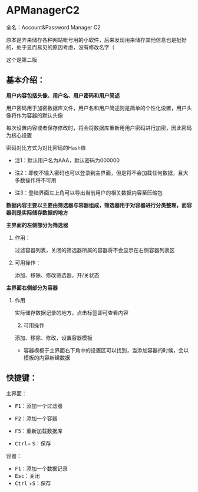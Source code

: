 # APManagerC2

全名：Account&Password Manager C2

原本是弄来储存各种网站帐号用的小软件，后来发现用来储存其他信息也是挺好的，处于显而易见的原因考虑，没有修改名字（

这个是第二版



## 基本介绍：

**用户内容包括头像、用户名、用户密码和用户简述**

用户密码用于加密数据库文件，用户名和用户简述则是简单的个性化设置，用户头像将作为容器的默认头像

每次设置内容或者保存修改时，将会将数据库重新用用户密码进行加密，因此密码为核心设置

密码对比方式为对比密码的Hash值

* 注1：默认用户名为AAA，默认密码为000000

* 注2：即使不输入密码也可以登录到主界面，但是将不会加载任何数据，且大多数操作将不可用

* 注3：登陆界面左上角可以导出当前用户的相关数据内容至压缩包



**数据内容主要以主要由筛选器与容器组成，筛选器用于对容器进行分类整理，而容器则是实际储存数据的地方**

**主界面的左侧部分为筛选器**

1. 作用：

   过滤容器列表，关闭的筛选器所属的容器将不会显示在右侧容器列表区

2. 可用操作：

   添加、移除、修改筛选器，开/关状态

**主界面右侧部分为容器**

 1. 作用

    实际储存数据记录的地方，点击标签即可查看内容

	2. 可用操作

    添加、移除、修改，设置容器模板

    * 容器模板于主界面右下角中的设置区可以找到，当添加容器的时候，会以模板的内容新建数据



## 快捷键：

主界面：

* <kbd>F1</kbd>：添加一个过滤器

* <kbd>F2</kbd>：添加一个容器
* <kbd>F5</kbd>：重新加载数据库
* <kbd>Ctrl</kbd>+ <kbd>S</kbd>：保存

容器：

* <kbd>F1</kbd>：添加一个数据记录
* <kbd>Esc</kbd>：关闭
* <kbd>Ctrl</kbd> +<kbd>S</kbd>：保存